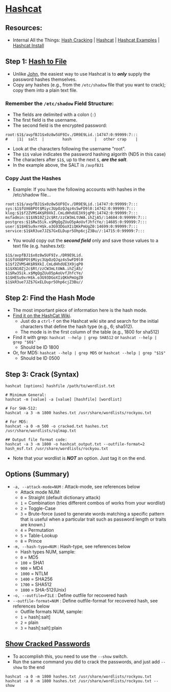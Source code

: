 # [Hashcat](https://www.makeuseof.com/use-hashcat-to-crack-hashes-linux/)

## Resources:
- Internal All the Things: [Hash Cracking](https://swisskyrepo.github.io/InternalAllTheThings/cheatsheets/hash-cracking/) | [Hashcat](https://hashcat.net/hashcat/) | [Hashcat Examples](https://hashcat.net/wiki/doku.php?id=example_hashes) | [Hashcat Install](https://swisskyrepo.github.io/InternalAllTheThings/cheatsheets/hash-cracking/#hashcat-install)

## Step 1: [Hash to File](https://null-byte.wonderhowto.com/how-to/crack-shadow-hashes-after-getting-root-linux-system-0186386/)
- Unlike [John](john_the_ripper.md), the easiest way to use Hashcat is to **_only_** supply the password hashes themselves.
- Copy any hashes (e.g., from the `/etc/shadow` file that you want to crack); copy them into a plain text file.

### Remember the `/etc/shadow` Field Structure: 
- The fields are delimited with a colon (`:`)
- The first field is the username.
- The second field is the encrypted password: 
```
root:$1$/avpfBJ1$x0z8w5UF9Iv./DR9E9Lid.:14747:0:99999:7:::
#    |1|  salt  |        hash          |   other crap    |
```
- Look at the characters following the username "root".
- The `$1$` value indicates the password hashing algorith (ND5 in this case)
- The characters after `$1$`, up to the next `$`, **_are the salt_**.
- In the example above, the SALT is `/avpfBJ1`

### Copy Just the Hashes
- Example: If you have the following accounts with hashes in the /etc/shadow file...
```
root:$1$/avpfBJ1$x0z8w5UF9Iv./DR9E9Lid.:14747:0:99999:7:::
sys:$1$fUX6BPOt$Miyc3UpOzQJqz4s5wFD9l0:14742:0:99999:7:::
klog:$1$f2ZVMS4K$R9XkI.CmLdHhdUE3X9jqP0:14742:0:99999:7:::
msfadmin:$1$XN10Zj2c$Rt/zzCW3mLtUWA.ihZjA5/:14684:0:99999:7:::
postgres:$1$Rw35ik.x$MgQgZUuO5pAoUvfJhfcYe/:14685:0:99999:7:::
user:$1$HESu9xrH$k.o3G93DGoXIiQKkPmUgZ0:14699:0:99999:7:::
service:$1$kR3ue7JZ$7GxELDupr5Ohp6cjZ3Bu//:14715:0:99999:7:::
```
- You would copy out the **_second field_** only and save those values to a text file (e.g. hashes.txt): 
```
$1$/avpfBJ1$x0z8w5UF9Iv./DR9E9Lid.
$1$fUX6BPOt$Miyc3UpOzQJqz4s5wFD9l0
$1$f2ZVMS4K$R9XkI.CmLdHhdUE3X9jqP0
$1$XN10Zj2c$Rt/zzCW3mLtUWA.ihZjA5/
$1$Rw35ik.x$MgQgZUuO5pAoUvfJhfcYe/
$1$HESu9xrH$k.o3G93DGoXIiQKkPmUgZ0
$1$kR3ue7JZ$7GxELDupr5Ohp6cjZ3Bu//
```

## Step 2: Find the Hash Mode
- The most important piece of information here is the hash mode.
- [Find it on the HashCat Wiki](https://hashcat.net/wiki/doku.php?id=example_hashes).
  - Just do a `ctrl-f` on the Hashcat wiki site and search for the initial characters that define the hash type (e.g., $6$; sha512).
  - The mode is in the first column of the table (e.g., 1800 for sha512)
- Find it with grep: `hashcat --help | grep SHA512` or `hashcat --help | grep "$6$"`
  - Should be ID 1800
- Or, for MD5: `hashcat --help | grep MD5` or `hashcat --help | grep "$1$"`
  - Should be ID 0500

## Step 3: Crack (Syntax)
```
hashcat [options] hashfile /path/to/wordlist.txt

# Minimum General: 
hashcat -m [value] -a [value] [hashfile] [wordlist]

# For SHA-512:
hashcat -a 3 -m 1800 hashes.txt /usr/share/wordlists/rockyou.txt

# For MD5:
hashcat -a 0 -m 500 -o cracked.txt hashes.txt /usr/share/wordlists/sqlmap.txt

## Output file format code:
hashcat -a 3 -m 1800 -o hashcat_output.txt --outfile-format=2 hash_msf.txt /usr/share/wordlists/rockyou.txt
```
- Note that your wordlist is **_NOT_** an option. Just tag it on the end.

## Options (Summary)
- `-a, --attack-mode=NUM` : Attack-mode, see references below
  - Attack mode NUM:
  - `0` = Straight (default dictionary attack)
  - `1` = Combination (tries different combos of works from your wordlist)
  - `2` = Toggle-Case 
  - `3` = Brute-force (used to generate words matching a specific pattern that is useful when a particular trait such as password length or traits are known.)
  - `4` = Permutation
  - `5` = Table-Lookup
  - `8` = Prince
- `-m, --hash-type=NUM` : Hash-type, see references below
  - Hash types NUM, sample:
  - `0` = MD5
  - `100` = SHA1
  - `900` = MD4
  - `1000` = NTLM
  - `1400` = SHA256
  - `1700` = SHA512
  - `1800` = SHA-512(Unix)
- `-o, --outfile=FILE` : Define outfile for recovered hash
- `--outfile-format=NUM` : Define outfile-format for recovered hash, see references below
  - Outfile formats NUM, sample:
  - `1` = hash[:salt]
  - `2` = plain
  - `3` = hash[:salt]:plain

## [Show Cracked Passwords](https://hashcat.net/wiki/doku.php?id=frequently_asked_questions#how_can_i_show_previously_cracked_passwords_and_output_them_in_a_specific_format_eg_emailpassword)
- To accomplish this, you need to use the `--show` switch.
- Run the same command you did to crack the passwords, and just add `--show` to the end
```
hashcat -a 0 -m 1800 hashes.txt /usr/share/wordlists/rockyou.txt
hashcat -a 0 -m 1800 hashes.txt /usr/share/wordlists/rockyou.txt --show
```
